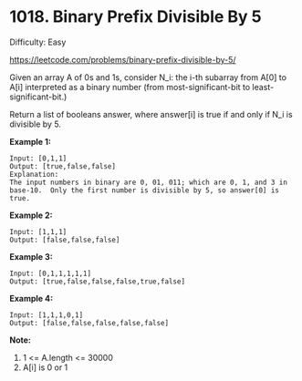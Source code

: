 # 1018. Binary Prefix Divisible By 5

Difficulty: Easy

https://leetcode.com/problems/binary-prefix-divisible-by-5/

Given an array A of 0s and 1s, consider N_i: the i-th subarray from A[0] to A[i] interpreted as a binary number (from most-significant-bit to least-significant-bit.)

Return a list of booleans answer, where answer[i] is true if and only if N_i is divisible by 5.

**Example 1:**
```
Input: [0,1,1]
Output: [true,false,false]
Explanation: 
The input numbers in binary are 0, 01, 011; which are 0, 1, and 3 in base-10.  Only the first number is divisible by 5, so answer[0] is true.
```

**Example 2:**
```
Input: [1,1,1]
Output: [false,false,false]
```

**Example 3:**
```
Input: [0,1,1,1,1,1]
Output: [true,false,false,false,true,false]
```

**Example 4:**
```
Input: [1,1,1,0,1]
Output: [false,false,false,false,false]
```

**Note:**

1. 1 <= A.length <= 30000
2. A[i] is 0 or 1

